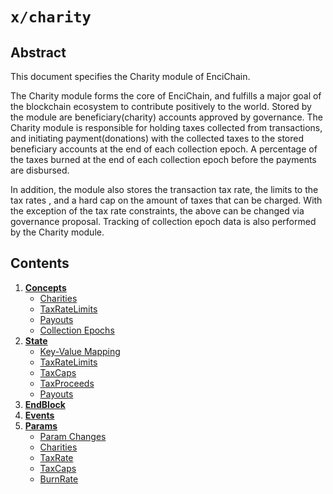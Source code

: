 <!--
order: 0
title: Charity Overview
-->

# `x/charity`

## Abstract

This document specifies the Charity module of EnciChain. 

The Charity module forms the core of EnciChain, and fulfills a major goal of the blockchain ecosystem to contribute positively to the world. Stored by the module are beneficiary(charity) accounts approved by governance. The Charity module is responsible for holding taxes collected from transactions, and initiating payment(donations) with the collected taxes to the stored beneficiary accounts at the end of each collection epoch. A percentage of the taxes burned at the end of each collection epoch before the payments are disbursed. 

In addition, the module also stores the transaction tax rate, the limits to the tax rates , and a hard cap on the amount of taxes that can be charged. With the exception of the tax rate constraints, the above can be changed via governance proposal. Tracking of collection epoch data is also performed by the Charity module.

## Contents
 
1. **[Concepts](01_concepts.md)**
    - [Charities](01_concepts.md#Charities)
    - [TaxRateLimits](01_concepts.md#TaxRateLimits)
    - [Payouts](01_concepts.md#Payouts)
    - [Collection Epochs](01_concepts.md#Collection_Epochs)
2. **[State](02_state.md)**
    - [Key-Value Mapping](02_state.md#Key-Value-Mapping)
    - [TaxRateLimits](02_state.md#TaxRateLimits)
    - [TaxCaps](02_state.md#TaxCaps)
    - [TaxProceeds](02_state.md#TaxProceeds)
    - [Payouts](02_state.md#Payouts)
3. **[EndBlock](03_endblock.md)**
4. **[Events](04_events.md)**
5. **[Params](05_params.md)**
    - [Param Changes](05_params.md#Param-Changes)
    - [Charities](05_params.md#Charities)
    - [TaxRate](05_params.md#TaxRate)
    - [TaxCaps](05_params.md#TaxCaps)
    - [BurnRate](05_params.md#BurnRate)
